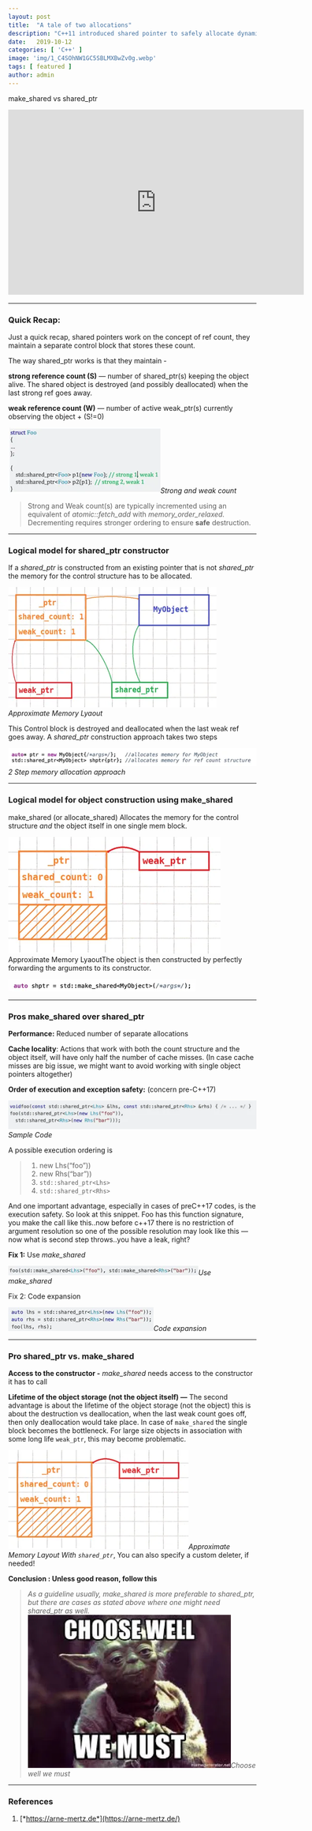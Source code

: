 ```yaml
---
layout:	post
title:	"A tale of two allocations"
description: "C++11 introduced shared pointer to safely allocate dynamic memory in the RAII paradigm. We try to demystify the logical model for shared_ptr and usage of make_shared. So let's try to look into it deeper..."
date:	2019-10-12
categories: [ 'C++' ]
image: 'img/1_C4SOhNW1GC5SBLMXBwZv0g.webp'
tags: [ featured ]
author: admin
---
```


  make\_shared vs shared\_ptr

<iframe src="https://www.youtube.com/embed/h-U9L67R1jE" width="600" height="375" frameborder="0"></iframe>

***

### Quick Recap:

Just a quick recap, shared pointers work on the concept of ref count, they maintain a separate control block that stores these count.

The way shared\_ptr works is that they maintain -

**strong reference count (S)** — number of shared\_ptr(s) keeping the object alive. The shared object is destroyed (and possibly deallocated) when the last strong ref goes away.

**weak reference count (W)** — number of active weak\_ptr(s) currently observing the object + (S!=0)

![Since C++17, A default-constructed weak_this goes along enable_shared_from_this](/img/1_WZWCjCvEPOcKnCGBQgccbA.webp)*Strong and weak count*
> Strong and Weak count(s) are typically incremented using an equivalent of *atomic::fetch\_add* with *memory\_order\_relaxed.*
> Decrementing requires stronger ordering to ensure **safe** destruction.

***

### Logical model for shared\_ptr constructor

If a *shared\_ptr* is constructed from an existing pointer that is not *shared\_ptr* the memory for the control structure has to be allocated.

![](/img/1_C4SOhNW1GC5SBLMXBwZv0g.webp)*Approximate Memory Lyaout*

This Control block is destroyed and deallocated when the last weak ref goes away. A *shared\_ptr* construction approach takes two steps

![](/img/1_KmTb1wfpSBhhvZaotpXQxw.webp)*2 Step memory allocation approach*

***

### Logical model for object construction using make\_shared

make\_shared (or allocate\_shared) Allocates the memory for the control structure *and* the object itself in one single mem block.

![Approximate Memory Layout](/img/1_IO7opntY7n6XkNZ5vhmKHA.webp)Approximate Memory LyaoutThe object is then constructed by perfectly forwarding the arguments to its constructor.

![Single step memory allocation apporach](/img/1_BOSY6qzJ5SpSNsIcEnUXzw.webp)

***

### Pros make\_shared over shared\_ptr

**Performance:** Reduced number of separate allocations

**Cache locality**: Actions that work with both the count structure and the object itself, will have only half the number of cache misses. (In case cache misses are big issue, we might want to avoid working with single object pointers altogether)

**Order of execution and exception safety:** (concern pre-C++17)

![](/img/1_zyLgliQi9k8oCxZApg2eKQ.webp)*Sample Code*

A possible execution ordering is

> 1) new Lhs(“foo”))  
> 2) new Rhs(“bar”))  
> 3) `std::shared_ptr<Lhs>`  
> 4) `std::shared_ptr<Rhs>`

And one important advantage, especially in cases of preC++17 codes, is the execution safety. So look at this snippet. Foo has this function signature, you make the call like this..now before c++17 there is no restriction of argument resolution so one of the possible resolution may look like this — now what is second step throws..you have a leak, right?

**Fix 1:** Use *make\_shared*

![](/img/1_dDAiLpInQvLA3MB_rHRjiA.webp)*Use make\_shared* 

Fix 2: Code expansion

![](/img/1_vbmQAIgzrtDici2LNzp8nA.webp)*Code expansion*

***

### Pro shared\_ptr vs. make\_shared

**Access to the constructor -** *make\_shared* needs access to the constructor it has to call

**Lifetime of the object storage (not the object itself) —** The second advantage is about the lifetime of the object storage (not the object) this is about the destruction vs deallocation, when the last weak count goes off, then only deallocation would take place. In case of `make_shared` the single block becomes the bottleneck. For large size objects in association with some long life `weak_ptr`, this may become problematic.

![](/img/1_ydFxhg1tSs1MK6fVtB_BMw.webp)*Approximate Memory Layout With `shared_ptr`*, You can also specify a custom deleter, if needed!

**Conclusion : Unless good reason, follow this**

> *As a guideline usually, make\_shared is more preferable to shared\_ptr, but there are cases as stated above where one might need shared\_ptr as well.*![](/img/1_7FjUG_9-Te4zOXxrX9jX7A.webp)*Choose well we must*

***

### References
1. [*https://arne-mertz.de*](https://arne-mertz.de/)

  